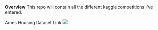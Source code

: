 **Overview**
This repo will contain all the different kaggle competitions I've entered.

Ames Housing Dataset
Link ![](house_price_ames_dataset)
